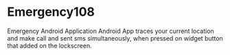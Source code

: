 # Emergency108
Emergency Android Application
Android App traces your current location and make call and sent sms simultaneously,
when pressed on widget button that added on the lockscreen.
